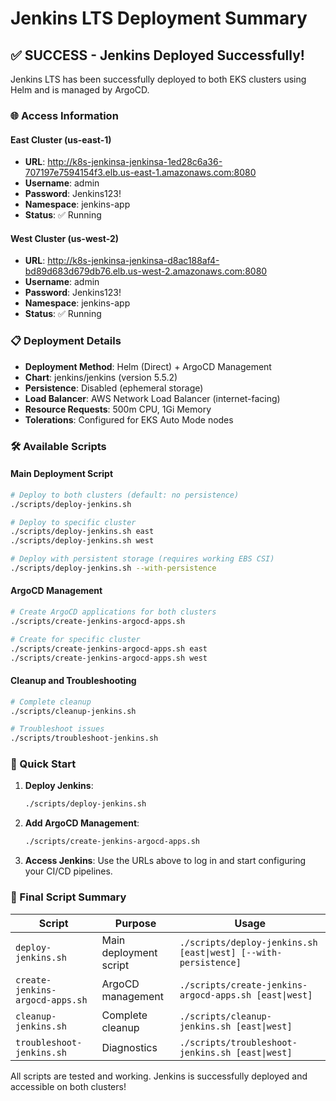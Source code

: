# Jenkins LTS Deployment Summary

## ✅ SUCCESS - Jenkins Deployed Successfully!

Jenkins LTS has been successfully deployed to both EKS clusters using Helm and is managed by ArgoCD.

### 🌐 Access Information

#### East Cluster (us-east-1)
- **URL**: http://k8s-jenkinsa-jenkinsa-1ed28c6a36-707197e7594154f3.elb.us-east-1.amazonaws.com:8080
- **Username**: admin
- **Password**: Jenkins123!
- **Namespace**: jenkins-app
- **Status**: ✅ Running

#### West Cluster (us-west-2)
- **URL**: http://k8s-jenkinsa-jenkinsa-d8ac188af4-bd89d683d679db76.elb.us-west-2.amazonaws.com:8080
- **Username**: admin
- **Password**: Jenkins123!
- **Namespace**: jenkins-app
- **Status**: ✅ Running

### 📋 Deployment Details

- **Deployment Method**: Helm (Direct) + ArgoCD Management
- **Chart**: jenkins/jenkins (version 5.5.2)
- **Persistence**: Disabled (ephemeral storage)
- **Load Balancer**: AWS Network Load Balancer (internet-facing)
- **Resource Requests**: 500m CPU, 1Gi Memory
- **Tolerations**: Configured for EKS Auto Mode nodes

### 🛠️ Available Scripts

#### Main Deployment Script
```bash
# Deploy to both clusters (default: no persistence)
./scripts/deploy-jenkins.sh

# Deploy to specific cluster
./scripts/deploy-jenkins.sh east
./scripts/deploy-jenkins.sh west

# Deploy with persistent storage (requires working EBS CSI)
./scripts/deploy-jenkins.sh --with-persistence
```

#### ArgoCD Management
```bash
# Create ArgoCD applications for both clusters
./scripts/create-jenkins-argocd-apps.sh

# Create for specific cluster
./scripts/create-jenkins-argocd-apps.sh east
./scripts/create-jenkins-argocd-apps.sh west
```

#### Cleanup and Troubleshooting
```bash
# Complete cleanup
./scripts/cleanup-jenkins.sh

# Troubleshoot issues
./scripts/troubleshoot-jenkins.sh
```

### 🚀 Quick Start

1. **Deploy Jenkins**:
   ```bash
   ./scripts/deploy-jenkins.sh
   ```

2. **Add ArgoCD Management**:
   ```bash
   ./scripts/create-jenkins-argocd-apps.sh
   ```

3. **Access Jenkins**: Use the URLs above to log in and start configuring your CI/CD pipelines.

### 🎯 Final Script Summary

| Script | Purpose | Usage |
|--------|---------|-------|
| `deploy-jenkins.sh` | Main deployment script | `./scripts/deploy-jenkins.sh [east\|west] [--with-persistence]` |
| `create-jenkins-argocd-apps.sh` | ArgoCD management | `./scripts/create-jenkins-argocd-apps.sh [east\|west]` |
| `cleanup-jenkins.sh` | Complete cleanup | `./scripts/cleanup-jenkins.sh [east\|west]` |
| `troubleshoot-jenkins.sh` | Diagnostics | `./scripts/troubleshoot-jenkins.sh [east\|west]` |

All scripts are tested and working. Jenkins is successfully deployed and accessible on both clusters!
